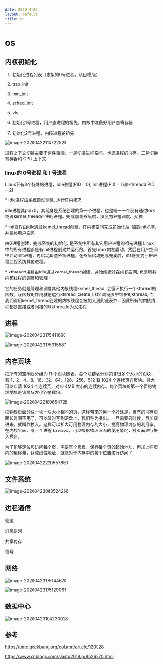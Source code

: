 ```yaml
---
date: 2020-4-22
layout: default
title: os
---
```


# os

## 内核初始化

1. 初始化进程列表（虚拟的0号进程，项目模版）

2. trap_init

3. mm_init

4. sched_init

5. vfs

6. 初始化1号进程，用户态进程的祖先，内核中准备好用户态寄存器

7. 初始化2号进程，内核进程的祖先

![image-20200422114722529](https://github.com/garydai/garydai.github.com/raw/master/_posts/pic/image-20200422114722529.png)

进程上下文切换主要干两件事情，一是切换进程空间，也即进程的内存，二是切换寄存器和 CPU 上下文

### linux的 0号进程 和 1 号进程

Linux下有3个特殊的进程，idle进程(PID = 0), init进程(PID = 1)和kthreadd(PID = 2)


\* idle进程由系统自动创建, 运行在内核态 

idle进程其pid=0，其前身是系统创建的第一个进程，也是唯一一个没有通过fork或者kernel_thread产生的进程。完成加载系统后，演变为进程调度、交换


\* init进程由idle通过kernel_thread创建，在内核空间完成初始化后, 加载init程序, 并最终用户空间 

由0进程创建，完成系统的初始化. 是系统中所有其它用户进程的祖先进程 
Linux中的所有进程都是有init进程创建并运行的。首先Linux内核启动，然后在用户空间中启动init进程，再启动其他系统进程。在系统启动完成完成后，init将变为守护进程监视系统其他进程。


\* kthreadd进程由idle通过kernel_thread创建，并始终运行在内核空间, 负责所有内核线程的调度和管理 

它的任务就是管理和调度其他内核线程kernel_thread, 会循环执行一个kthread的函数，该函数的作用就是运行kthread_create_list全局链表中维护的kthread, 当我们调用kernel_thread创建的内核线程会被加入到此链表中，因此所有的内核线程都是直接或者间接的以kthreadd为父进程 

## 进程

![image-20200423175411690](https://github.com/garydai/garydai.github.com/raw/master/_posts/pic/image-20200423175411690.png)

![image-20200423175315587](https://github.com/garydai/garydai.github.com/raw/master/_posts/pic/image-20200423175315587.png)

## 内存页块

把所有的空闲页分组为 11 个页块链表，每个块链表分别包含很多个大小的页块，有 1、2、4、8、16、32、64、128、256、512 和 1024 个连续页的页块。最大可以申请 1024 个连续页，对应 4MB 大小的连续内存。每个页块的第一个页的物理地址是该页块大小的整数倍。

![image-20200422180654728](https://github.com/garydai/garydai.github.com/raw/master/_posts/pic/image-20200422180654728.png)

把物理页面分成一块一块大小相同的页，这样带来的另一个好处是，当有的内存页面长时间不用了，可以暂时写到硬盘上，我们称为换出。一旦需要的时候，再加载进来，就叫作换入。这样可以扩大可用物理内存的大小，提高物理内存的利用率。在内核里面，有一个进程 kswapd，可以根据物理页面的使用情况，对页面进行换入换出。

为了能够定位和访问每个页，需要有个页表，保存每个页的起始地址，再加上在页内的偏移量，组成线性地址，就能对于内存中的每个位置进行访问了

![image-20200422220557850](https://github.com/garydai/garydai.github.com/raw/master/_posts/pic/image-20200422220557850.png)

## 文件系统

![image-20200423083524266](https://github.com/garydai/garydai.github.com/raw/master/_posts/pic/image-20200423083524266.png)



## 进程通信

管道

消息队列

共享内存

信号

## 网络

![image-20200423175144670](https://github.com/garydai/garydai.github.com/raw/master/_posts/pic/image-20200423175144670.png)

![image-20200423175129063](https://github.com/garydai/garydai.github.com/raw/master/_posts/pic/image-20200423175129063.png)

## 数据中心

![image-20200423104230028](https://github.com/garydai/garydai.github.com/raw/master/_posts/pic/image-20200423104230028.png)

## 参考

https://time.geekbang.org/column/article/120928

https://www.cnblogs.com/alantu2018/p/8526970.html